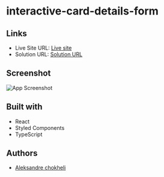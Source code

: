 # interactive-card-details-form


## Links

- Live Site URL: [Live site](https://interactive-card-details-form-black.vercel.app/)
- Solution URL: [Solution URL](https://github.com/aleksandrre/interactive-card-details-form)

## Screenshot
![App Screenshot](https://user-images.githubusercontent.com/108459639/224088563-e6fb549c-87e5-4c7f-83f6-7f792fb1b1b7.jpg)
## Built with
- React
- Styled Components
- TypeScript
## Authors
- [Aleksandre chokheli](https://github.com/aleksandrre)
